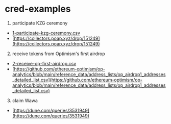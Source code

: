 # cred-examples

1. participate KZG ceremony
- [1-participate-kzg-ceremony.csv](./1-participate-kzg-ceremony.csv)
- [https://collectors.poap.xyz/drop/151249](https://collectors.poap.xyz/drop/151249)

2. receive tokens from Optimism's first airdrop
- [2-receive-op-first-airdrop.csv](./2-receive-op-first-airdrop.csv)
- [https://github.com/ethereum-optimism/op-analytics/blob/main/reference_data/address_lists/op_airdrop1_addresses_detailed_list.csv](https://github.com/ethereum-optimism/op-analytics/blob/main/reference_data/address_lists/op_airdrop1_addresses_detailed_list.csv)

3. claim Wawa
- [https://dune.com/queries/3531949](https://dune.com/queries/3531949)

